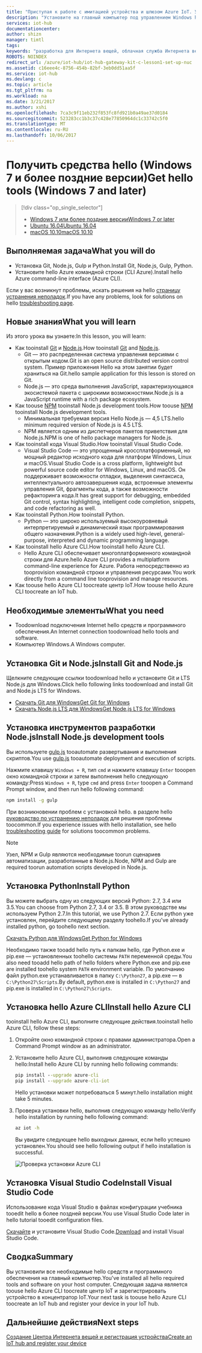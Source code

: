 ```yaml
---
title: "Приступая к работе с имитацией устройства и шлюзом Azure IoT. Урок 2. Получение инструментов (Windows) | Документация Майкрософт"
description: "Установите на главный компьютер под управлением Windows hello средств и программного обеспечения hello, создать центр IoT и зарегистрировать устройство в центре IoT hello."
services: iot-hub
documentationcenter: 
author: shizn
manager: timtl
tags: 
keywords: "разработка для Интернета вещей, облачная служба Интернета вещей, программное обеспечение Интернета вещей, Azure CLI, ПО Интернета вещей, установка git в Windows, запуск инструмента Gulp, установка Node.js в Windows, установка Npm в Windows, установка Python в Windows"
ROBOTS: NOINDEX
redirect_url: /azure/iot-hub/iot-hub-gateway-kit-c-lesson1-set-up-nuc
ms.assetid: c16eee4c-8756-454b-82bf-3eb0dd51aa5f
ms.service: iot-hub
ms.devlang: c
ms.topic: article
ms.tgt_pltfrm: na
ms.workload: na
ms.date: 3/21/2017
ms.author: xshi
ms.openlocfilehash: 7ca3c9f11eb232f853fc8fd921b0a49ae37d0184
ms.sourcegitcommit: 523283cc1b3c37c428e77850964dc1c33742c5f0
ms.translationtype: MT
ms.contentlocale: ru-RU
ms.lasthandoff: 10/06/2017
---
```

# <a name="get-hello-tools-windows-7-and-later"></a><span data-ttu-id="547de-104">Получить средства hello (Windows 7 и более поздние версии)</span><span class="sxs-lookup"><span data-stu-id="547de-104">Get hello tools (Windows 7 and later)</span></span>
> [!div class="op_single_selector"]
> * [<span data-ttu-id="547de-105">Windows 7 или более поздние версии</span><span class="sxs-lookup"><span data-stu-id="547de-105">Windows 7 or later</span></span>](iot-hub-gateway-kit-c-sim-lesson2-get-the-tools-win32.md)
> * [<span data-ttu-id="547de-106">Ubuntu 16.04</span><span class="sxs-lookup"><span data-stu-id="547de-106">Ubuntu 16.04</span></span>](iot-hub-gateway-kit-c-sim-lesson2-get-the-tools-ubuntu.md)
> * [<span data-ttu-id="547de-107">macOS 10.10</span><span class="sxs-lookup"><span data-stu-id="547de-107">macOS 10.10</span></span>](iot-hub-gateway-kit-c-sim-lesson2-get-the-tools-mac.md)

## <a name="what-you-will-do"></a><span data-ttu-id="547de-108">Выполняемая задача</span><span class="sxs-lookup"><span data-stu-id="547de-108">What you will do</span></span>

- <span data-ttu-id="547de-109">Установка Git, Node.js, Gulp и Python.</span><span class="sxs-lookup"><span data-stu-id="547de-109">Install Git, Node.js, Gulp, Python.</span></span>
- <span data-ttu-id="547de-110">Установите hello Azure командной строки (CLI Azure).</span><span class="sxs-lookup"><span data-stu-id="547de-110">Install hello Azure command-line interface (Azure CLI).</span></span> 

<span data-ttu-id="547de-111">Если у вас возникнут проблемы, искать решения на hello [страницу устранения неполадок](iot-hub-gateway-kit-c-sim-troubleshooting.md).</span><span class="sxs-lookup"><span data-stu-id="547de-111">If you have any problems, look for solutions on hello [troubleshooting page](iot-hub-gateway-kit-c-sim-troubleshooting.md).</span></span>

## <a name="what-you-will-learn"></a><span data-ttu-id="547de-112">Новые знания</span><span class="sxs-lookup"><span data-stu-id="547de-112">What you will learn</span></span>

<span data-ttu-id="547de-113">Из этого урока вы узнаете:</span><span class="sxs-lookup"><span data-stu-id="547de-113">In this lesson, you will learn:</span></span>

- <span data-ttu-id="547de-114">Как tooinstall [Git](https://git-scm.com/) и [Node.js](https://nodejs.org/en/).</span><span class="sxs-lookup"><span data-stu-id="547de-114">How tooinstall [Git](https://git-scm.com/) and [Node.js](https://nodejs.org/en/).</span></span>
  - <span data-ttu-id="547de-115">Git — это распределенная система управления версиями с открытым кодом.</span><span class="sxs-lookup"><span data-stu-id="547de-115">Git is an open source distributed version control system.</span></span> <span data-ttu-id="547de-116">Пример приложения Hello на этом занятии будет храниться на Git.</span><span class="sxs-lookup"><span data-stu-id="547de-116">hello sample application for this lesson is stored on Git.</span></span>
  - <span data-ttu-id="547de-117">Node.js — это среда выполнения JavaScript, характеризующаяся экосистемой пакета с широкими возможностями.</span><span class="sxs-lookup"><span data-stu-id="547de-117">Node.js is a JavaScript runtime with a rich package ecosystem.</span></span>
- <span data-ttu-id="547de-118">Как toouse [NPM](https://www.npmjs.com/) tooinstall Node.js development tools.</span><span class="sxs-lookup"><span data-stu-id="547de-118">How toouse [NPM](https://www.npmjs.com/) tooinstall Node.js development tools.</span></span>
  - <span data-ttu-id="547de-119">Минимальная требуемая версия Hello Node.js — 4,5 LTS.</span><span class="sxs-lookup"><span data-stu-id="547de-119">hello minimum required version of Node.js is 4.5 LTS.</span></span>
  - <span data-ttu-id="547de-120">NPM является одним из диспетчеров пакетов приветствия для Node.js.</span><span class="sxs-lookup"><span data-stu-id="547de-120">NPM is one of hello package managers for Node.js.</span></span>
- <span data-ttu-id="547de-121">Как tooinstall кода Visual Studio.</span><span class="sxs-lookup"><span data-stu-id="547de-121">How tooinstall Visual Studio Code.</span></span>
  - <span data-ttu-id="547de-122">Visual Studio Code — это упрощенный кроссплатформенный, но мощный редактор исходного кода для платформ Windows, Linux и macOS.</span><span class="sxs-lookup"><span data-stu-id="547de-122">Visual Studio Code is a cross platform, lightweight but powerful source code editor for Windows, Linux, and macOS.</span></span> <span data-ttu-id="547de-123">Он поддерживает возможности отладки, выделения синтаксиса, интеллектуального автозавершения кода, встроенные элементы управления Git, фрагменты кода, а также возможности рефакторинга кода.</span><span class="sxs-lookup"><span data-stu-id="547de-123">It has great support for debugging, embedded Git control, syntax highlighting, intelligent code completion, snippets, and code refactoring as well.</span></span>
- <span data-ttu-id="547de-124">Как tooinstall Python.</span><span class="sxs-lookup"><span data-stu-id="547de-124">How tooinstall Python.</span></span>
  - <span data-ttu-id="547de-125">Python — это широко используемый высокоуровневый интерпретируемый и динамический язык программирования общего назначения.</span><span class="sxs-lookup"><span data-stu-id="547de-125">Python is a widely used high-level, general-purpose, interpreted and dynamic programming language.</span></span>
- <span data-ttu-id="547de-126">Как tooinstall hello Azure CLI.</span><span class="sxs-lookup"><span data-stu-id="547de-126">How tooinstall hello Azure CLI.</span></span>
  - <span data-ttu-id="547de-127">Hello Azure CLI обеспечивает многоплатформенного командной строки для Azure.</span><span class="sxs-lookup"><span data-stu-id="547de-127">hello Azure CLI provides a multiplatform command-line experience for Azure.</span></span> <span data-ttu-id="547de-128">Работа непосредственно из tooprovision командной строки и управления ресурсами.</span><span class="sxs-lookup"><span data-stu-id="547de-128">You work directly from a command line tooprovision and manage resources.</span></span>
- <span data-ttu-id="547de-129">Как toouse hello Azure CLI toocreate центр IoT.</span><span class="sxs-lookup"><span data-stu-id="547de-129">How toouse hello Azure CLI toocreate an IoT hub.</span></span>

## <a name="what-you-need"></a><span data-ttu-id="547de-130">Необходимые элементы</span><span class="sxs-lookup"><span data-stu-id="547de-130">What you need</span></span>

- <span data-ttu-id="547de-131">Toodownload подключения Internet hello средств и программного обеспечения.</span><span class="sxs-lookup"><span data-stu-id="547de-131">An Internet connection toodownload hello tools and software.</span></span>
- <span data-ttu-id="547de-132">Компьютер Windows.</span><span class="sxs-lookup"><span data-stu-id="547de-132">A Windows computer.</span></span>

## <a name="install-git-and-nodejs"></a><span data-ttu-id="547de-133">Установка Git и Node.js</span><span class="sxs-lookup"><span data-stu-id="547de-133">Install Git and Node.js</span></span>

<span data-ttu-id="547de-134">Щелкните следующие ссылки toodownload hello и установите Git и LTS Node.js для Windows.</span><span class="sxs-lookup"><span data-stu-id="547de-134">Click hello following links toodownload and install Git and Node.js LTS for Windows.</span></span>

- [<span data-ttu-id="547de-135">Скачать Git для Windows</span><span class="sxs-lookup"><span data-stu-id="547de-135">Get Git for Windows</span></span>](https://git-scm.com/download/win/)
- [<span data-ttu-id="547de-136">Скачать Node.js LTS для Windows</span><span class="sxs-lookup"><span data-stu-id="547de-136">Get Node.js LTS for Windows</span></span>](https://nodejs.org/en/)

## <a name="install-nodejs-development-tools"></a><span data-ttu-id="547de-137">Установка инструментов разработки Node.js</span><span class="sxs-lookup"><span data-stu-id="547de-137">Install Node.js development tools</span></span>

<span data-ttu-id="547de-138">Вы используете [gulp.js](http://gulpjs.com/) tooautomate развертывания и выполнения скриптов.</span><span class="sxs-lookup"><span data-stu-id="547de-138">You use [gulp.js](http://gulpjs.com/) tooautomate deployment and execution of scripts.</span></span>

<span data-ttu-id="547de-139">Нажмите клавишу `Windows + R`, тип `cmd` и нажмите клавишу `Enter` tooopen окно командной строки и затем выполнения hello следующую команду:</span><span class="sxs-lookup"><span data-stu-id="547de-139">Press `Windows + R`, type `cmd` and press `Enter` tooopen a Command Prompt window, and then run hello following command:</span></span>

```cmd
npm install -g gulp
```

<span data-ttu-id="547de-140">При возникновении проблем с установкой hello. в разделе hello [руководство по устранению неполадок](iot-hub-gateway-kit-c-sim-troubleshooting.md) для решения проблемы toocommon.</span><span class="sxs-lookup"><span data-stu-id="547de-140">If you experience issues with hello installation, see hello [troubleshooting guide](iot-hub-gateway-kit-c-sim-troubleshooting.md) for solutions toocommon problems.</span></span>

> [!Note]
> <span data-ttu-id="547de-141">Узел, NPM и Gulp являются необходимые toorun сценариев автоматизации, разработанные в Node.js.</span><span class="sxs-lookup"><span data-stu-id="547de-141">Node, NPM and Gulp are required toorun automation scripts developed in Node.js.</span></span>

## <a name="install-python"></a><span data-ttu-id="547de-142">Установка Python</span><span class="sxs-lookup"><span data-stu-id="547de-142">Install Python</span></span>

<span data-ttu-id="547de-143">Вы можете выбрать одну из следующих версий Python: 2.7, 3.4 или 3.5.</span><span class="sxs-lookup"><span data-stu-id="547de-143">You can choose from Python 2.7, 3.4 or 3.5.</span></span> <span data-ttu-id="547de-144">В этом руководстве мы используем Python 2.7.</span><span class="sxs-lookup"><span data-stu-id="547de-144">In this tutorial, we use Python 2.7.</span></span> <span data-ttu-id="547de-145">Если python уже установлен, перейдите следующему разделу toohello.</span><span class="sxs-lookup"><span data-stu-id="547de-145">If you've already installed python, go toohello next section.</span></span>

[<span data-ttu-id="547de-146">Скачать Python для Windows</span><span class="sxs-lookup"><span data-stu-id="547de-146">Get Python for Windows</span></span>](https://www.python.org/downloads/)

<span data-ttu-id="547de-147">Необходимо также tooadd hello путь к папкам hello, где Python.exe и pip.exe — установленных toohello системы `PATH` переменной среды.</span><span class="sxs-lookup"><span data-stu-id="547de-147">You also need tooadd hello path of hello folders where Python.exe and pip.exe are installed toohello system `PATH` environment variable.</span></span> <span data-ttu-id="547de-148">По умолчанию файл python.exe устанавливается в папку `C:\Python27`, а pip.exe — в `C:\Python27\Scripts`.</span><span class="sxs-lookup"><span data-stu-id="547de-148">By default, python.exe is installed in `C:\Python27` and pip.exe is installed in `C:\Python27\Scripts`.</span></span>

## <a name="install-hello-azure-cli"></a><span data-ttu-id="547de-149">Установка hello Azure CLI</span><span class="sxs-lookup"><span data-stu-id="547de-149">Install hello Azure CLI</span></span>

<span data-ttu-id="547de-150">tooinstall hello Azure CLI, выполните следующие действия.</span><span class="sxs-lookup"><span data-stu-id="547de-150">tooinstall hello Azure CLI, follow these steps:</span></span>

1. <span data-ttu-id="547de-151">Откройте окно командной строки с правами администратора.</span><span class="sxs-lookup"><span data-stu-id="547de-151">Open a Command Prompt window as an administrator.</span></span>

2. <span data-ttu-id="547de-152">Установите hello Azure CLI, выполнив следующие команды hello:</span><span class="sxs-lookup"><span data-stu-id="547de-152">Install hello Azure CLI by running hello following commands:</span></span>

   ```cmd
   pip install --upgrade azure-cli
   pip install --upgrade azure-cli-iot
   ```

   <span data-ttu-id="547de-153">Hello установки может потребоваться 5 минут.</span><span class="sxs-lookup"><span data-stu-id="547de-153">hello installation might take 5 minutes.</span></span>

3. <span data-ttu-id="547de-154">Проверка установки hello, выполнив следующую команду hello:</span><span class="sxs-lookup"><span data-stu-id="547de-154">Verify hello installation by running hello following command:</span></span>

   ```cmd
   az iot -h
   ```

   <span data-ttu-id="547de-155">Вы увидите следующее hello выходных данных, если hello успешно установлен.</span><span class="sxs-lookup"><span data-stu-id="547de-155">You should see hello following output if hello installation is successful.</span></span>

   ![Проверка установки Azure CLI](media/iot-hub-gateway-kit-lessons/lesson2/az_iot_help_win.png)

## <a name="install-visual-studio-code"></a><span data-ttu-id="547de-157">Установка Visual Studio Code</span><span class="sxs-lookup"><span data-stu-id="547de-157">Install Visual Studio Code</span></span>

<span data-ttu-id="547de-158">Использование кода Visual Studio в файлах конфигурации учебника tooedit hello в более поздней версии.</span><span class="sxs-lookup"><span data-stu-id="547de-158">You use Visual Studio Code later in hello tutorial tooedit configuration files.</span></span>

<span data-ttu-id="547de-159">[Скачайте](https://code.visualstudio.com/docs/setup/windows) и установите Visual Studio Code.</span><span class="sxs-lookup"><span data-stu-id="547de-159">[Download](https://code.visualstudio.com/docs/setup/windows) and install Visual Studio Code.</span></span>

## <a name="summary"></a><span data-ttu-id="547de-160">Сводка</span><span class="sxs-lookup"><span data-stu-id="547de-160">Summary</span></span>

<span data-ttu-id="547de-161">Вы установили все необходимые hello средств и программного обеспечения на главный компьютер.</span><span class="sxs-lookup"><span data-stu-id="547de-161">You've installed all hello required tools and software on your host computer.</span></span> <span data-ttu-id="547de-162">Следующая задача является toouse hello Azure CLI toocreate центр IoT и зарегистрировать устройство в концентратор IoT.</span><span class="sxs-lookup"><span data-stu-id="547de-162">Your next task is toouse hello Azure CLI toocreate an IoT hub and register your device in your IoT hub.</span></span>

## <a name="next-steps"></a><span data-ttu-id="547de-163">Дальнейшие действия</span><span class="sxs-lookup"><span data-stu-id="547de-163">Next steps</span></span>
[<span data-ttu-id="547de-164">Создание Центра Интернета вещей и регистрация устройства</span><span class="sxs-lookup"><span data-stu-id="547de-164">Create an IoT hub and register your device</span></span>](iot-hub-gateway-kit-c-sim-lesson2-register-device.md)
